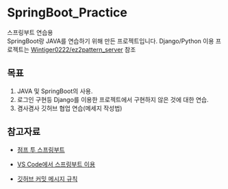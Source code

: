 # SpringBoot_Practice
스프링부트 연습용<br>
SpringBoot랑 JAVA를 연습하기 위해 만든 프로젝트입니다.
Django/Python 이용 프로젝트는 [Wintiger0222/ez2pattern_server](https://github.com/Wintiger0222/ez2pattern_server) 참조


## 목표
1. JAVA 및 SpringBoot의 사용.
2. 로그인 구현등 Django를 이용한 프로젝트에서 구현하지 않은 것에 대한 연습.
3. 겸사겸사 깃허브 협업 연습(메세지 작성법)

## 참고자료
* [점프 투 스프링부트](https://wikidocs.net/book/7601)
* [VS Code에서 스프링부트 이용](https://honeymon.io/tech/2021/01/06/use-vs-code-for-spring-boot.html)

* [깃허브 커밋 메시지 규칙](https://velog.io/@jiheon/Git-Commit-message-%EA%B7%9C%EC%B9%99)